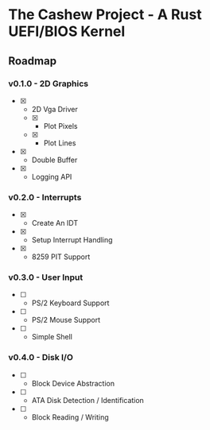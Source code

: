 # The Cashew Project - A Rust UEFI/BIOS Kernel

## Roadmap

### v0.1.0 - 2D Graphics

- [x] - 2D Vga Driver
  - [x] - Plot Pixels
  - [x] - Plot Lines
- [x] - Double Buffer
- [x] - Logging API

### v0.2.0 - Interrupts

- [x] - Create An IDT
- [x] - Setup Interrupt Handling
- [x] - 8259 PIT Support

### v0.3.0 - User Input

- [ ] - PS/2 Keyboard Support
- [ ] - PS/2 Mouse Support
- [ ] - Simple Shell

### v0.4.0 - Disk I/O
- [ ] - Block Device Abstraction
- [ ] - ATA Disk Detection / Identification
- [ ] - Block Reading / Writing
